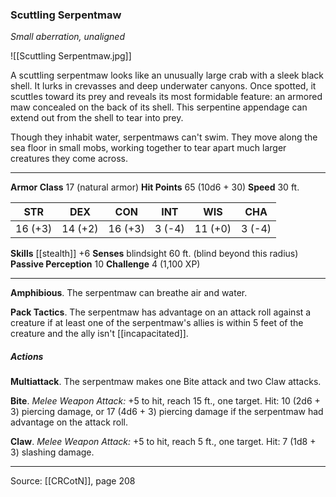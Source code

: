 ### Scuttling Serpentmaw
_Small aberration, unaligned_

![[Scuttling Serpentmaw.jpg]]

A scuttling serpentmaw looks like an unusually large crab with a sleek black shell. It lurks in crevasses and deep underwater canyons. Once spotted, it scuttles toward its prey and reveals its most formidable feature: an armored maw concealed on the back of its shell. This serpentine appendage can extend out from the shell to tear into prey.

Though they inhabit water, serpentmaws can't swim. They move along the sea floor in small mobs, working together to tear apart much larger creatures they come across.




---

**Armor Class** 17 (natural armor)
**Hit Points** 65 (10d6 + 30)
**Speed** 30 ft.

| STR     | DEX     | CON     | INT     | WIS     | CHA     |
|---------|---------|---------|---------|---------|---------|
| 16 (+3) | 14 (+2) | 16 (+3) | 3 (-4) | 11 (+0) | 3 (-4) |

**Skills** [[stealth]] +6
**Senses** blindsight 60 ft. (blind beyond this radius)
**Passive Perception** 10
**Challenge** 4 (1,100 XP)

---

**Amphibious**. The serpentmaw can breathe air and water.

**Pack Tactics**. The serpentmaw has advantage on an attack roll against a creature if at least one of the serpentmaw's allies is within 5 feet of the creature and the ally isn't [[incapacitated]].

##### Actions
**Multiattack**. The serpentmaw makes one Bite attack and two Claw attacks.

**Bite**. _Melee Weapon Attack:_ +5 to hit, reach 15 ft., one target. Hit: 10 (2d6 + 3) piercing damage, or 17 (4d6 + 3) piercing damage if the serpentmaw had advantage on the attack roll.

**Claw**. _Melee Weapon Attack:_ +5 to hit, reach 5 ft., one target. Hit: 7 (1d8 + 3) slashing damage.


---

Source: [[CRCotN]], page 208